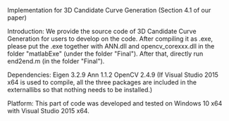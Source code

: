 Implementation for 3D Candidate Curve Generation (Section 4.1 of our paper)

Introduction:
	We provide the source code of 3D Candidate Curve Generation for users to develop on the code. After compiling it as .exe, please put the .exe together with ANN.dll and opencv_corexxx.dll in the folder "matlabExe" (under the folder "Final"). After that, directly run end2end.m (in the folder "Final").
	
Dependencies:
	Eigen 3.2.9
	Ann 1.1.2
	OpenCV 2.4.9
	(If Visual Studio 2015 x64 is used to compile, all the three packages are included in the externallibs so that nothing needs to be installed.)

Platform:
	This part of code was developed and tested on Windows 10 x64 with Visual Studio 2015 x64.
	